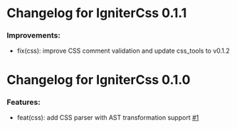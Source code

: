 <!--
SPDX-FileCopyrightText: 2025 igniter_css contributors <https://github.com/ash-project/igniter_css/graphs.contributors>

SPDX-License-Identifier: MIT
-->

# Changelog for IgniterCss 0.1.1

### Improvements:

- fix(css): improve CSS comment validation and update css_tools to v0.1.2

# Changelog for IgniterCss 0.1.0

### Features:

- feat(css): add CSS parser with AST transformation support
 [#1](https://github.com/ash-project/igniter_css/pull/1)
